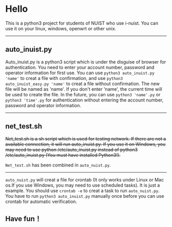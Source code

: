 # Hello

This is a python3 project for students of NUIST who use i-nuist.
You can use it on your linux, windows, openwrt or other unix.

---------

## auto_inuist.py

Auto_inuist.py is a python3 script which is under the disguise of browser for authentication.
You need to enter your account number, password and operator information for first use.
You can use `python3 auto_inuist.py 'name'` to creat a file with confirmation, and use `python3 auto_inuist_easy.py 'name'` to creat a file without confirmation. The new file will be named as 'name'. If you don't enter 'name', the current time will be used to create the file.
In the future, you can use `python3 'name'.py` or `python3 'time'.py` for authentication without entering the account number, password and operator information.

---------

## net_test.sh

~~Net_test.sh is a sh script which is used for testing network. If there are not a available connection, it will run auto_inuist.py. If you use it on Windows, you may need to use python /etc/auto_inuist.py instead of python3 /etc/auto_inuist.py (You must have installed Python3!).~~

`Net_test.sh` has been combined in `auto_nuist.py`.

---------

`auto_nuist.py` will creat a file for crontab (It only works under Linux or Mac os.If you use Windows, you may need to use scheduled tasks). It is just a example. You should use `crontab -e` to creat a task to run `auto_nuist.py`.
You have to run `python3 auto_inuist.py` manually once before you can use crontab for automatic verification.

## Have fun！
